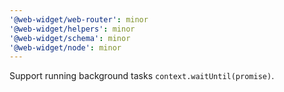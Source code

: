 ```yaml
---
'@web-widget/web-router': minor
'@web-widget/helpers': minor
'@web-widget/schema': minor
'@web-widget/node': minor
---
```


Support running background tasks `context.waitUntil(promise)`.
